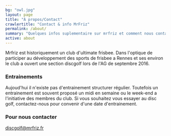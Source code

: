 ```yaml
---
bg: "owl.jpg"
layout: page
title: "À propos/Contact"
crawlertitle: "Contact & info MrFriz"
permalink: /about/
summary: "Quelques infos suplementaire sur mrfriz et comment nous contacter"
active: about
---
```

Mrfriz est historiquement un club d'ultimate frisbee. Dans l'optique de participer au développement des sports de frisbee a Rennes et ses environ le club a ouvert une section discgolf lors de l'AG de septembre 2016.

### Entrainements
Aujoud'hui il n'existe pas d'entrainement structurer régulier.
Toutefois un entrainement est souvent proposé un midi en semaine ou le week-end a l'initiative des membres du club. Si vous souhaitez vous essayer au disc golf, contactez-nous pour convenir d'une date d'entrainement.

### Pour nous contacter
[discgolf@mrfriz.fr](mailto:discgolf@mrfriz.fr)


